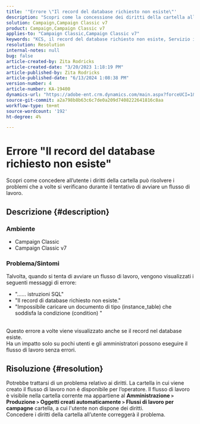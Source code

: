 ```yaml
---
title: '"Errore \"Il record del database richiesto non esiste\"'
description: "Scopri come la concessione dei diritti della cartella all’utente può risolvere i problemi che a volte si verificano durante il tentativo di avviare un flusso di lavoro."
solution: Campaign,Campaign Classic v7
product: Campaign,Campaign Classic v7
applies-to: "Campaign Classic,Campaign Classic v7"
keywords: "KCS, il record del database richiesto non esiste, Servizio incentrato sulla conoscenza"
resolution: Resolution
internal-notes: null
bug: false
article-created-by: Zita Rodricks
article-created-date: "3/20/2023 1:18:19 PM"
article-published-by: Zita Rodricks
article-published-date: "6/13/2024 1:08:38 PM"
version-number: 4
article-number: KA-19400
dynamics-url: "https://adobe-ent.crm.dynamics.com/main.aspx?forceUCI=1&pagetype=entityrecord&etn=knowledgearticle&id=c78ce0ac-21c7-ed11-b597-6045bd006b25"
source-git-commit: a2a798b8b63c6c7de0a209d7408222641816c8aa
workflow-type: tm+mt
source-wordcount: '192'
ht-degree: 4%

---
```


# Errore &quot;Il record del database richiesto non esiste&quot;


Scopri come concedere all’utente i diritti della cartella può risolvere i problemi che a volte si verificano durante il tentativo di avviare un flusso di lavoro.

## Descrizione {#description}


### Ambiente

- Campaign Classic
- Campaign Classic v7


### Problema/Sintomi

Talvolta, quando si tenta di avviare un flusso di lavoro, vengono visualizzati i seguenti messaggi di errore:

- &quot;...... istruzioni SQL&quot;
- &quot;Il record di database richiesto non esiste.&quot;
- &quot;Impossibile caricare un documento di tipo (instance_table) che soddisfa la condizione (condition) &quot;

<br>Questo errore a volte viene visualizzato anche se il record nel database esiste.<br>
Ha un impatto solo su pochi utenti e gli amministratori possono eseguire il flusso di lavoro senza errori.


## Risoluzione {#resolution}

Potrebbe trattarsi di un problema relativo ai diritti. La cartella in cui viene creato il flusso di lavoro non è disponibile per l’operatore. Il flusso di lavoro è visibile nella cartella corrente ma appartiene al <b> Amministrazione `>`  Produzione `>`  Oggetti creati automaticamente `>`  Flussi di lavoro per campagne</b> cartella, a cui l&#39;utente non dispone dei diritti.<br>
Concedere i diritti della cartella all’utente correggerà il problema.

